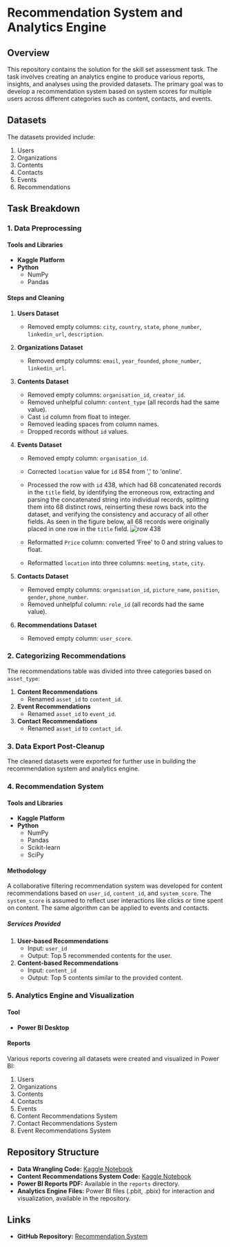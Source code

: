 # Recommendation System and Analytics Engine

## Overview

This repository contains the solution for the skill set assessment task. The task involves creating an analytics engine to produce various reports, insights, and analyses using the provided datasets. The primary goal was to develop a recommendation system based on system scores for multiple users across different categories such as content, contacts, and events.

## Datasets

The datasets provided include:
1. Users
2. Organizations
3. Contents
4. Contacts
5. Events
6. Recommendations

## Task Breakdown

### 1. Data Preprocessing

#### Tools and Libraries
- **Kaggle Platform**
- **Python**
  - NumPy
  - Pandas

#### Steps and Cleaning

1. **Users Dataset**
   - Removed empty columns: `city`, `country`, `state`, `phone_number`, `linkedin_url`, `description`.

2. **Organizations Dataset**
   - Removed empty columns: `email`, `year_founded`, `phone_number`, `linkedin_url`.

3. **Contents Dataset**
   - Removed empty columns: `organisation_id`, `creator_id`.
   - Removed unhelpful column: `content_type` (all records had the same value).
   - Cast `id` column from float to integer.
   - Removed leading spaces from column names.
   - Dropped records without `id` values.

4. **Events Dataset**
   - Removed empty column: `organisation_id`.
   - Corrected `location` value for `id` 854 from ',' to 'online'.
   - Processed the row with `id` 438, which had 68 concatenated records in the `title` field, by identifying the erroneous row, extracting and parsing the concatenated string into individual records, splitting them into 68 distinct rows, reinserting these rows back into the dataset, and verifying the consistency and accuracy of all other fields. As seen in the figure below, all 68 records were originally placed in one row in the `title` field.
![row 438](https://github.com/SwAt1563/recommendation-system/assets/79475839/c0fbe17c-9c84-43a8-9bb4-83c24debb998)

   - Reformatted `Price` column: converted 'Free' to 0 and string values to float.
   - Reformatted `location` into three columns: `meeting`, `state`, `city`.

6. **Contacts Dataset**
   - Removed empty columns: `organisation_id`, `picture_name`, `position`, `gender`, `phone_number`.
   - Removed unhelpful column: `role_id` (all records had the same value).

7. **Recommendations Dataset**
   - Removed empty column: `user_score`.

### 2. Categorizing Recommendations

The recommendations table was divided into three categories based on `asset_type`:
1. **Content Recommendations**
   - Renamed `asset_id` to `content_id`.
2. **Event Recommendations**
   - Renamed `asset_id` to `event_id`.
3. **Contact Recommendations**
   - Renamed `asset_id` to `contact_id`.

### 3. Data Export Post-Cleanup

The cleaned datasets were exported for further use in building the recommendation system and analytics engine.

### 4. Recommendation System

#### Tools and Libraries
- **Kaggle Platform**
- **Python**
  - NumPy
  - Pandas
  - Scikit-learn
  - SciPy

#### Methodology

A collaborative filtering recommendation system was developed for content recommendations based on `user_id`, `content_id`, and `system_score`. The `system_score` is assumed to reflect user interactions like clicks or time spent on content. The same algorithm can be applied to events and contacts.

##### Services Provided
1. **User-based Recommendations**
   - Input: `user_id`
   - Output: Top 5 recommended contents for the user.
2. **Content-based Recommendations**
   - Input: `content_id`
   - Output: Top 5 contents similar to the provided content.

### 5. Analytics Engine and Visualization

#### Tool
- **Power BI Desktop**

#### Reports
Various reports covering all datasets were created and visualized in Power BI:
1. Users
2. Organizations
3. Contents
4. Contacts
5. Events
6. Content Recommendations System
7. Contact Recommendations System
8. Event Recommendations System

## Repository Structure

- **Data Wrangling Code:** [Kaggle Notebook](https://www.kaggle.com/code/swat1563/data-wrangling)
- **Content Recommendations System Code:** [Kaggle Notebook](https://www.kaggle.com/code/swat1563/content-recommendations-system)
- **Power BI Reports PDF:** Available in the `reports` directory.
- **Analytics Engine Files:** Power BI files (.pbit, .pbix) for interaction and visualization, available in the repository.

## Links

- **GitHub Repository:** [Recommendation System](https://github.com/SwAt1563/recommendation-system)


